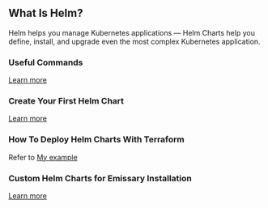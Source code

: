 ## What Is Helm?
Helm helps you manage Kubernetes applications — Helm Charts help you define, install, and upgrade even the most complex Kubernetes application.

### Useful Commands
[Learn more](./Command.md)

### Create Your First Helm Chart
[Learn more](./custom-charts/simple_helm_chart/)

### How To Deploy Helm Charts With Terraform
Refer to [My example](../Terraform/helm/)

### Custom Helm Charts for Emissary Installation
[Learn more](../Emissary/terraform_helm_install/README.md)
